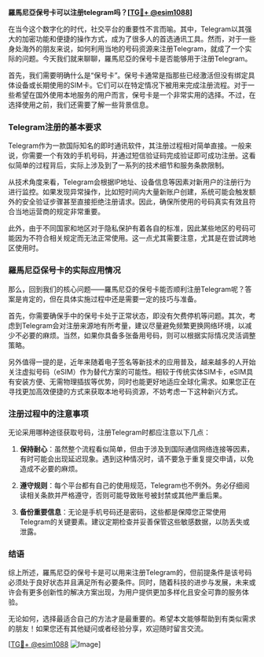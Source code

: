 **羅馬尼亞保号卡可以注册telegram吗？[[TG💪+ @esim1088](https://t.me/s/esim1088)]**

在当今这个数字化的时代，社交平台的重要性不言而喻。其中，Telegram以其强大的加密功能和便捷的操作方式，成为了很多人的首选通讯工具。然而，对于一些身处海外的朋友来说，如何利用当地的号码资源来注册Telegram，就成了一个实际的问题。今天我们就来聊聊，羅馬尼亞的保号卡是否能够用于注册Telegram。

首先，我们需要明确什么是“保号卡”。保号卡通常是指那些已经激活但没有绑定具体设备或长期使用的SIM卡。它们可以在特定情况下被用来完成注册流程。对于一些希望在国外使用本地服务的用户而言，保号卡是一个非常实用的选择。不过，在选择使用之前，我们还需要了解一些背景信息。

### Telegram注册的基本要求

Telegram作为一款国际知名的即时通讯软件，其注册过程相对简单直接。一般来说，你需要一个有效的手机号码，并通过短信验证码完成验证即可成功注册。这看似简单的过程背后，实际上涉及到了一系列的技术细节和服务条款限制。

从技术角度来看，Telegram会根据IP地址、设备信息等因素对新用户的注册行为进行监控。如果发现异常操作，比如短时间内大量新账户创建，系统可能会触发额外的安全验证步骤甚至直接拒绝注册请求。因此，确保所使用的号码真实有效且符合当地运营商的规定非常重要。

此外，由于不同国家和地区对于隐私保护有着各自的标准，因此某些地区的号码可能因为不符合相关规定而无法正常使用。这一点尤其需要注意，尤其是在尝试跨地区使用时。

### 羅馬尼亞保号卡的实际应用情况

那么，回到我们的核心问题——羅馬尼亞的保号卡能否顺利注册Telegram呢？答案是肯定的，但在具体实施过程中还是需要一定的技巧与准备。

首先，你需要确保手中的保号卡处于正常状态，即没有欠费停机等问题。其次，考虑到Telegram会对注册来源地有所考量，建议尽量避免频繁更换网络环境，以减少不必要的麻烦。当然，如果你具备多张备用号码，则可以根据实际情况灵活调整策略。

另外值得一提的是，近年来随着电子签名等新技术的应用普及，越来越多的人开始关注虚拟号码（eSIM）作为替代方案的可能性。相较于传统实体SIM卡，eSIM具有安装方便、无需物理插拔等优势，同时也能更好地适应全球化需求。如果您正在寻找更加高效便捷的方式来获取本地号码资源，不妨考虑一下这种新兴方式。

### 注册过程中的注意事项

无论采用哪种途径获取号码，注册Telegram时都应注意以下几点：

1. **保持耐心**：虽然整个流程看似简单，但由于涉及到国际通信网络连接等因素，有时可能会出现延迟现象。遇到这种情况时，请不要急于重复提交申请，以免造成不必要的麻烦。
   
2. **遵守规则**：每个平台都有自己的使用规范，Telegram也不例外。务必仔细阅读相关条款并严格遵守，否则可能导致账号被封禁或其他严重后果。

3. **备份重要信息**：无论是手机号码还是密码，这些都是保障您正常使用Telegram的关键要素。建议定期检查并妥善保管这些敏感数据，以防丢失或泄露。

### 结语

综上所述，羅馬尼亞的保号卡是可以用来注册Telegram的，但前提条件是该号码必须处于良好状态并且满足所有必要条件。同时，随着科技的进步与发展，未来或许会有更多创新性的解决方案出现，为用户提供更加多样化且安全可靠的服务体验。

无论如何，选择最适合自己的方法才是最重要的。希望本文能够帮助到有类似需求的朋友！如果您还有其他疑问或者经验分享，欢迎随时留言交流。

[[TG💪+ @esim1088](https://t.me/s/esim1088) ![Image](https://i.postimg.cc/4NQfJmqS/Snipaste-2025-05-13-00-14-12.png)]